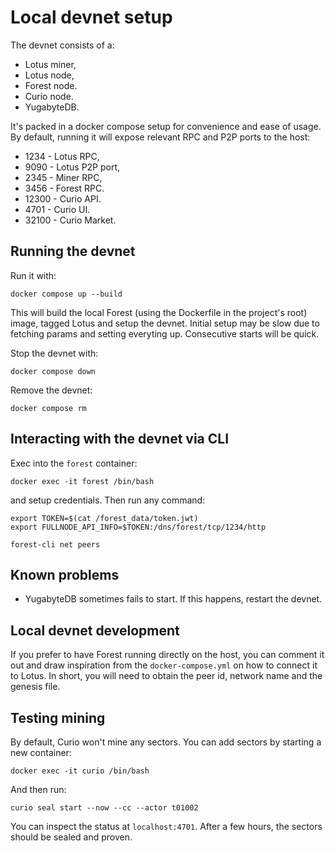 # Local devnet setup

The devnet consists of a:

- Lotus miner,
- Lotus node,
- Forest node.
- Curio node.
- YugabyteDB.

It's packed in a docker compose setup for convenience and ease of usage. By
default, running it will expose relevant RPC and P2P ports to the host:

- 1234 - Lotus RPC,
- 9090 - Lotus P2P port,
- 2345 - Miner RPC,
- 3456 - Forest RPC.
- 12300 - Curio API.
- 4701 - Curio UI.
- 32100 - Curio Market.

## Running the devnet

Run it with:

```shell
docker compose up --build
```

This will build the local Forest (using the Dockerfile in the project's root)
image, tagged Lotus and setup the devnet. Initial setup may be slow due to
fetching params and setting everyting up. Consecutive starts will be quick.

Stop the devnet with:

```shell
docker compose down
```

Remove the devnet:

```shell
docker compose rm
```

## Interacting with the devnet via CLI

Exec into the `forest` container:

```shell
docker exec -it forest /bin/bash
```

and setup credentials. Then run any command:

```shell
export TOKEN=$(cat /forest_data/token.jwt)
export FULLNODE_API_INFO=$TOKEN:/dns/forest/tcp/1234/http

forest-cli net peers
```

## Known problems

- YugabyteDB sometimes fails to start. If this happens, restart the devnet.

## Local devnet development

If you prefer to have Forest running directly on the host, you can comment it
out and draw inspiration from the `docker-compose.yml` on how to connect it to
Lotus. In short, you will need to obtain the peer id, network name and the
genesis file.

## Testing mining

By default, Curio won't mine any sectors. You can add sectors by starting a new
container:

```
docker exec -it curio /bin/bash
```

And then run:

```
curio seal start --now --cc --actor t01002
```

You can inspect the status at `localhost:4701`. After a few hours, the sectors
should be sealed and proven.
